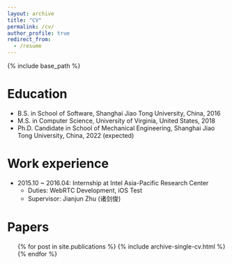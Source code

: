```yaml
---
layout: archive
title: "CV"
permalink: /cv/
author_profile: true
redirect_from:
  - /resume
---
```


{% include base_path %}

Education
======
* B.S. in School of Software, Shanghai Jiao Tong University, China, 2016
* M.S. in Computer Science, University of Virginia, United States, 2018
* Ph.D. Candidate in School of Mechanical Engineering, Shanghai Jiao Tong University, China, 2022 (expected)

Work experience
======
* 2015.10 ~ 2016.04: Internship at Intel Asia-Pacific Research Center
  * Duties: WebRTC Development, iOS Test
  * Supervisor: Jianjun Zhu (诸剑俊)

Papers
======
  <ul>{% for post in site.publications %}
    {% include archive-single-cv.html %}
  {% endfor %}</ul>
